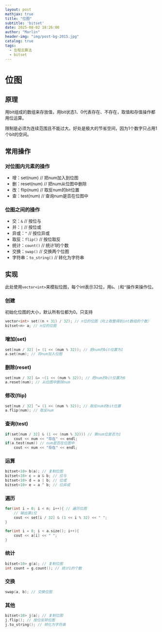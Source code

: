 ```yaml
---
layout: post
mathjax: true
title: "位图"
subtitle: 'bitset'
date: 2025-08-02 18:26:00
author: "Marlin"
header-img: "img/post-bg-2015.jpg"
catalog: true
tags:
  - 左程云算法
  - bitset
---
```


# 位图

## 原理
用bit组成的数组来存放值，用bit状态1、0代表存在、不存在，取值和存值操作都用位运算。

限制是必须为连续范围且不能过大。好处是极大的节省空间，因为1个数字只占用1个bit的空间。

## 常用操作
### 对位图内元素的操作
- 增：set(num) // 把num加入到位图
- 删：reset(num) // 把num从位图中删除
- 改：flip(num) // 取反num的bit位置
- 查：test(num) // 查询num是否在位图中

### 位图之间的操作
- 交：`&` // 按位与
- 并：`|` // 按位或
- 异或：`^` // 按位异或
- 取反：`flip()` // 按位取反
- 统计：`count()` // 统计1的个数
- 交换：`swap()` // 交换两个位图
- 字符串：`to_string()` // 转化为字符串

## 实现
此处使用`vector<int>`来模拟位图，每个int表示32位，用`&`、`|`和`^`操作来操作位。

### 创建
初始化位图的大小，默认所有位都为0。只支持
```cpp
vector<int> set((n + 31) / 32); // n位的位图（向上取整得到int数组的个数）
bitset<n> a; // n位的位图
```

### 增加(set)
```cpp
set[num / 32] |= (1 << (num % 32)); // 把num的bit位置为1
a.set(num); // 将num加入位图
```
### 删除(reset)
```cpp
set[num / 32] &= ~(1 << (num % 32)); // 把num的bit位置为0
a.reset(num); // 从位图中删除num
```
### 修改(flip)
```cpp
set[num / 32] ^= (1 << (num % 32)); // 取反num的bit位置
a.flip(num); // 取反num
```

### 查询(test)
```cpp
if(set[num / 32] & (1 << (num % 32))) // 第num位是否为1
    cout << num << "存在" << endl;
if(a.test(num)) // num是否在位图中
    cout << num << "存在" << endl;
```


### 运算
```cpp
bitset<10> b(a); // 复制位图
bitset<10> c = a & b; // 位与
bitset<10> d = a | b; // 位或
bitset<10> e = a ^ b; // 位异或
```
### 遍历
```cpp
for(int i = 0; i < n; i++){ // 遍历位图
    // 输出第i位
    cout << set[i / 32] & (1 << i % 32) << " ";
}

for(int i = 0; i < a.size(); i++){
    cout << a[i] << " ";
}
```

### 统计
```cpp
bitset<10> g(a); // 复制位图
int count = g.count(); // 统计1的个数
```

### 交换
```cpp
swap(a, b); // 交换位图
``` 

### 其他
```cpp
bitset<10> j(a); // 复制位图
j.flip(); // 按位反转位图
j.to_string(); // 转化为字符串
```